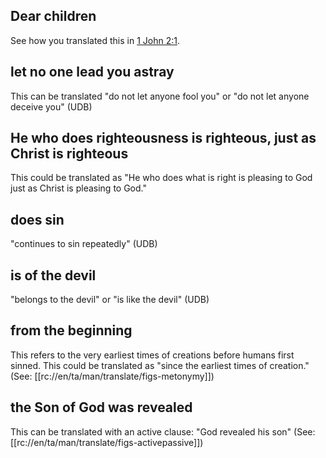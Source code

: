 ## Dear children ##

See how you translated this in [1 John 2:1](../02/01.md).

## let no one lead you astray ##

This can be translated "do not let anyone fool you" or "do not let anyone deceive you" (UDB)

## He who does righteousness is righteous, just as Christ is righteous ##

This could be translated as "He who does what is right is pleasing to God just as Christ is pleasing to God."

## does sin ##

"continues to sin repeatedly" (UDB)

## is of the devil ##

"belongs to the devil" or "is like the devil" (UDB)

## from the beginning ##

This refers to the very earliest times of creations before humans first sinned. This could be translated as "since the earliest times of creation." (See: [[rc://en/ta/man/translate/figs-metonymy]])

## the Son of God was revealed ##

This can be translated with an active clause: "God revealed his son" (See: [[rc://en/ta/man/translate/figs-activepassive]])
